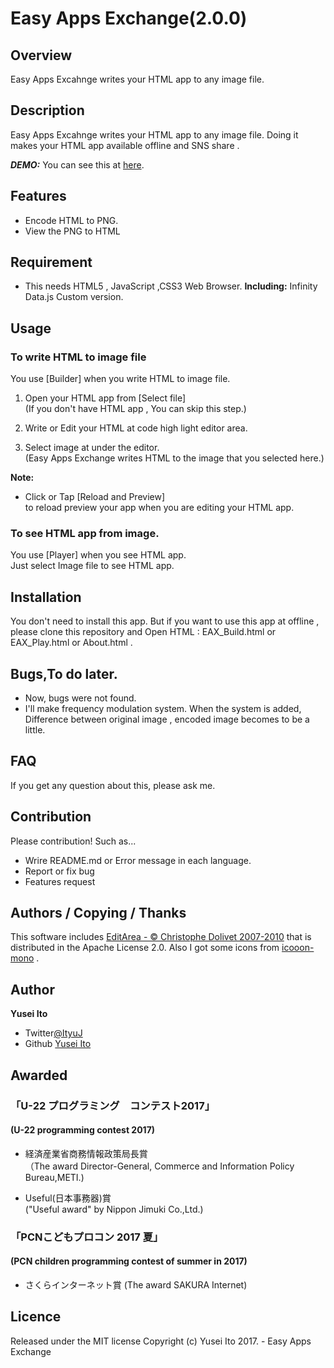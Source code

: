 ﻿#  Easy Apps Exchange(2.0.0)  

## Overview  
Easy Apps Excahnge writes your HTML app to any image file.

## Description  
Easy Apps Excahnge writes your HTML app to any image file.
Doing it makes your HTML app available offline and SNS share . 


***DEMO:***
You can see this at [here](https://yuseiito.github.io/EasyAppsExchange.html).


## Features  
* Encode HTML to PNG.
* View the PNG to HTML


## Requirement
* This needs HTML5 , JavaScript ,CSS3 Web Browser.
**Including:** Infinity Data.js Custom version.

## Usage
### To write HTML to image file
You use [Builder] when you write HTML to image file.
1. Open your HTML app from [Select file]  
(If you don't have HTML app , You can skip this step.)
 
2. Write or Edit your HTML at code high light editor area.

3. Select image at under the editor.  
(Easy Apps Exchange writes HTML to the image that you selected here.)

**Note:**
* Click or Tap  [Reload and Preview]   
to reload preview your app when you are editing your HTML app.

### To see HTML app from image.
You use [Player] when you see HTML app.  
Just select Image file to see HTML app.


## Installation
You don't need to install this app.
But if you want to use this app at offline , please clone  this repository and Open HTML : EAX_Build.html or EAX_Play.html or About.html .


## Bugs,To do later.
* Now, bugs were not found.
* I'll make frequency modulation system.
When the system is added, Difference between original image , encoded image becomes to be a little.

## FAQ
If you get any question about this, please ask me.


## Contribution
Please contribution!
Such as...
* Wrire README.md or Error message in each language.
* Report or fix bug
* Features request

## Authors / Copying / Thanks
This software includes
[EditArea - © Christophe Dolivet 2007-2010](http://www.cdolivet.com/editarea/)
 that is distributed in the Apache License 2.0.
 Also I got some icons from [icooon-mono](http://icooon-mono.com/)
 .

## Author
**Yusei Ito**
* Twitter[@ItyuJ](https://twitter.com/ItyuJ/)
* Github [Yusei Ito](https://github.com/yuseiito/)

## Awarded
### 「U-22 プログラミング　コンテスト2017」
#### (U-22 programming contest 2017)

* 経済産業省商務情報政策局長賞  
（The award Director-General, Commerce and Information Policy Bureau,METI.)

* Useful(日本事務器)賞  
("Useful award" by Nippon Jimuki Co.,Ltd.)

### 「PCNこどもプロコン 2017 夏」
#### (PCN children programming contest of summer in 2017)
* さくらインターネット賞
(The award SAKURA Internet)

## Licence 
Released under the MIT license
Copyright (c) Yusei Ito 2017. - Easy Apps Exchange

